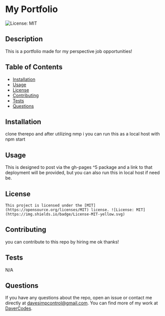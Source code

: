 # My Portfolio
  
  ![License: MIT](https://img.shields.io/badge/License-MIT-yellow.svg)

  ## Description

  This is a portfolio made for my perspective job opportunities! 

  ## Table of Contents

  - [Installation](#installation)
  - [Usage](#usage)
  - [License](#license)
  - [Contributing](#contributing)
  - [Tests](#tests)
  - [Questions](#questions)

  ## Installation

  clone therepo and after utilizing nmp i you can run this as a local host with npm start

  ## Usage

  This is designed to post via the gh-pages ^5 package and a link to that deployment will be provided, but you can also run this in local host if need be.

  ## License
    
    This project is licensed under the [MIT](https://opensource.org/licenses/MIT) license. ![License: MIT](https://img.shields.io/badge/License-MIT-yellow.svg)

  ## Contributing

  you can contribute to this repo by hiring me ok thanks!

  ## Tests

  N/A

  ## Questions

  If you have any questions about the repo, open an issue or contact me directly at davesimpcontrol@gmail.com. You can find more of my work at [DaverCodes](https://github.com/DaverCodes/).

